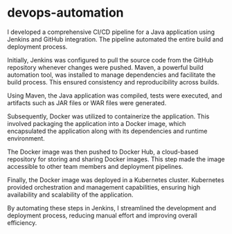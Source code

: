 # devops-automation
I developed a comprehensive CI/CD pipeline for a Java application using Jenkins and GitHub integration. The pipeline automated the entire build and deployment process.

Initially, Jenkins was configured to pull the source code from the GitHub repository whenever changes were pushed. Maven, a powerful build automation tool, was installed to manage dependencies and facilitate the build process. This ensured consistency and reproducibility across builds.

Using Maven, the Java application was compiled, tests were executed, and artifacts such as JAR files or WAR files were generated.

Subsequently, Docker was utilized to containerize the application. This involved packaging the application into a Docker image, which encapsulated the application along with its dependencies and runtime environment.

The Docker image was then pushed to Docker Hub, a cloud-based repository for storing and sharing Docker images. This step made the image accessible to other team members and deployment pipelines.

Finally, the Docker image was deployed in a Kubernetes cluster. Kubernetes provided orchestration and management capabilities, ensuring high availability and scalability of the application.

By automating these steps in Jenkins, I streamlined the development and deployment process, reducing manual effort and improving overall efficiency.